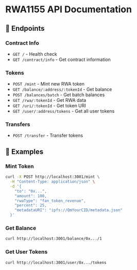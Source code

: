 # RWA1155 API Documentation

## 🚀 Endpoints

### Contract Info
- `GET /` - Health check
- `GET /contract/info` - Get contract information

### Tokens
- `POST /mint` - Mint new RWA token
- `GET /balance/:address/:tokenId` - Get balance
- `POST /balances/batch` - Get batch balances
- `GET /rwa/:tokenId` - Get RWA data
- `GET /uri/:tokenId` - Get token URI
- `GET /user/:address/tokens` - Get all user tokens

### Transfers
- `POST /transfer` - Transfer tokens

## 📝 Examples

### Mint Token
```bash
curl -X POST http://localhost:3001/mint \
  -H "Content-Type: application/json" \
  -d '{
    "to": "0x...",
    "amount": 100,
    "rwaType": "fan_token_revenue",
    "percent": 25,
    "metadataURI": "ipfs://QmYourCID/metadata.json"
  }'
```

### Get Balance
```bash
curl http://localhost:3001/balance/0x.../1
```

### Get User Tokens
```bash
curl http://localhost:3001/user/0x.../tokens
```